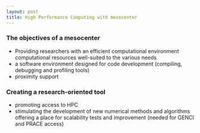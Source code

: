 ```yaml
---
layout: post
title: High Performance Computing with mesocenter
---
```


### The objectives of a mesocenter

- Providing researchers with an efficient computational environment computational resources well-suited to the various needs 
- a software environment designed for code development (compiling, debugging and profiling tools)
- proximity support

### Creating a research-oriented tool

- promoting access to HPC
- stimulating the development of new numerical methods and algorithms offering a place for scalability tests and improvement (needed for GENCI and PRACE access)
